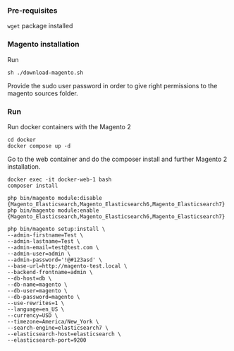 ### Pre-requisites

`wget` package installed

### Magento installation

Run

```shell
sh ./download-magento.sh
```

Provide the sudo user password in order to give right permissions to the magento sources folder.

### Run

Run docker containers with the Magento 2

```shell
cd docker
docker compose up -d
```

Go to the web container and do the composer install and further Magento 2 installation.

```shell
docker exec -it docker-web-1 bash
composer install

php bin/magento module:disable {Magento_Elasticsearch,Magento_Elasticsearch6,Magento_Elasticsearch7}
php bin/magento module:enable {Magento_Elasticsearch,Magento_Elasticsearch6,Magento_Elasticsearch7}

php bin/magento setup:install \
--admin-firstname=Test \
--admin-lastname=Test \
--admin-email=test@test.com \
--admin-user=admin \
--admin-password='!@#123asd' \
--base-url=http://magento-test.local \
--backend-frontname=admin \
--db-host=db \
--db-name=magento \
--db-user=magento \
--db-password=magento \
--use-rewrites=1 \
--language=en_US \
--currency=USD \
--timezone=America/New_York \
--search-engine=elasticsearch7 \
--elasticsearch-host=elasticsearch \
--elasticsearch-port=9200
```